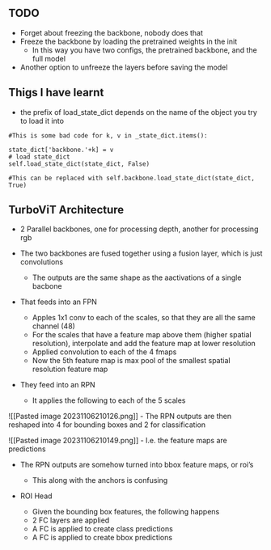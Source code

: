 ## TODO

- Forget about freezing the backbone, nobody does that
- Freeze the backbone by loading the pretrained weights in the init
    - In this way you have two configs, the pretrained backbone, and the full model
- Another option to unfreeze the layers before saving the model

## Thigs I have learnt
- the prefix of load_state_dict depends on the name of the object you try to load it into
```
#This is some bad code for k, v in _state_dict.items():
    
state_dict['backbone.'+k] = v
# load state_dict
self.load_state_dict(state_dict, False)
    
#This can be replaced with self.backbone.load_state_dict(state_dict, True)
```
## TurboViT Architecture

- 2 Parallel backbones, one for processing depth, another for processing rgb
    
- The two backbones are fused together using a fusion layer, which is just convolutions
    
    - The outputs are the same shape as the aactivations of a single bacbone
- That feeds into an FPN
    
    - Apples 1x1 conv to each of the scales, so that they are all the same channel (48)
    - For the scales that have a feature map above them (higher spatial resolution), interpolate and add the feature map at lower resolution
    - Applied convolution to each of the 4 fmaps
    - Now the 5th feature map is max pool of the smallest spatial resolution feature map
- They feed into an RPN
    
    - It applies the following to each of the 5 scales
    
![[Pasted image 20231106210126.png]]
    - The RPN outputs are then reshaped into 4 for bounding boxes and 2 for classification
    
![[Pasted image 20231106210149.png]]
    - I.e. the feature maps are predictions
- The RPN outputs are somehow turned into bbox feature maps, or roi’s
    
    - This along with the anchors is confusing
- ROI Head
    
    - Given the bounding box features, the following happens
    - 2 FC layers are applied
    - A FC is applied to create class predictions
    - A FC is applied to create bbox predictions